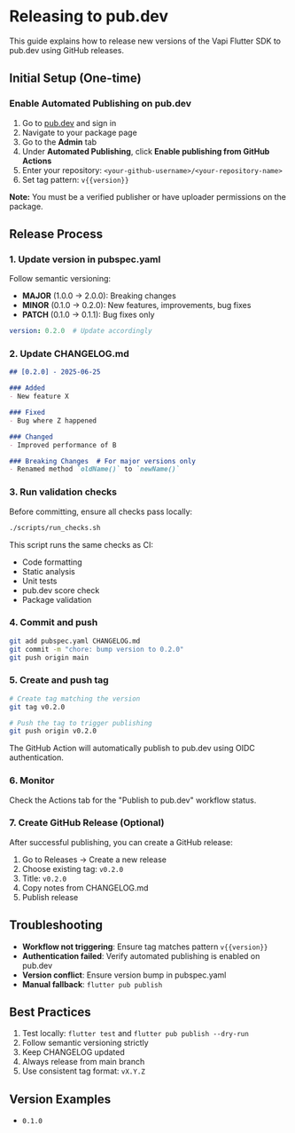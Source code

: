 # Releasing to pub.dev

This guide explains how to release new versions of the Vapi Flutter SDK to pub.dev using GitHub releases.

## Initial Setup (One-time)

### Enable Automated Publishing on pub.dev

1. Go to [pub.dev](https://pub.dev) and sign in
2. Navigate to your package page
3. Go to the **Admin** tab
4. Under **Automated Publishing**, click **Enable publishing from GitHub Actions**
5. Enter your repository: `<your-github-username>/<your-repository-name>`
6. Set tag pattern: `v{{version}}`

**Note:** You must be a verified publisher or have uploader permissions on the package.

## Release Process

### 1. Update version in pubspec.yaml

Follow semantic versioning:

- **MAJOR** (1.0.0 → 2.0.0): Breaking changes
- **MINOR** (0.1.0 → 0.2.0): New features, improvements, bug fixes
- **PATCH** (0.1.0 → 0.1.1): Bug fixes only

```yaml
version: 0.2.0  # Update accordingly
```

### 2. Update CHANGELOG.md

```markdown
## [0.2.0] - 2025-06-25

### Added
- New feature X

### Fixed
- Bug where Z happened

### Changed
- Improved performance of B

### Breaking Changes  # For major versions only
- Renamed method `oldName()` to `newName()`
```

### 3. Run validation checks

Before committing, ensure all checks pass locally:

```bash
./scripts/run_checks.sh
```

This script runs the same checks as CI:

- Code formatting
- Static analysis
- Unit tests
- pub.dev score check
- Package validation

### 4. Commit and push

```bash
git add pubspec.yaml CHANGELOG.md
git commit -m "chore: bump version to 0.2.0"
git push origin main
```

### 5. Create and push tag

```bash
# Create tag matching the version
git tag v0.2.0

# Push the tag to trigger publishing
git push origin v0.2.0
```

The GitHub Action will automatically publish to pub.dev using OIDC authentication.

### 6. Monitor

Check the Actions tab for the "Publish to pub.dev" workflow status.

### 7. Create GitHub Release (Optional)

After successful publishing, you can create a GitHub release:

1. Go to Releases → Create a new release
2. Choose existing tag: `v0.2.0`
3. Title: `v0.2.0`
4. Copy notes from CHANGELOG.md
5. Publish release

## Troubleshooting

- **Workflow not triggering**: Ensure tag matches pattern `v{{version}}`
- **Authentication failed**: Verify automated publishing is enabled on pub.dev
- **Version conflict**: Ensure version bump in pubspec.yaml
- **Manual fallback**: `flutter pub publish`

## Best Practices

1. Test locally: `flutter test` and `flutter pub publish --dry-run`
2. Follow semantic versioning strictly
3. Keep CHANGELOG updated
4. Always release from main branch
5. Use consistent tag format: `vX.Y.Z`

## Version Examples

- `0.1.0`
